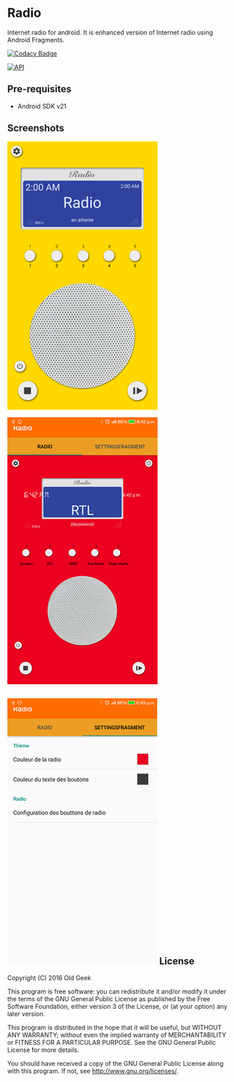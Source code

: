 # Radio


Internet radio for android. It is enhanced version of Internet radio using Android Fragments.

[![Codacy Badge](https://api.codacy.com/project/badge/grade/3297d1140d784847a1c617da31a86c51)](https://www.codacy.com/app/icare-slak/Radio)

[![API](https://img.shields.io/badge/API-21%2B-brightgreen.svg?style=flat)](https://android-arsenal.com/api?level=21)

Pre-requisites
--------------

- Android SDK v21


Screenshots
-----------

![Phone](screenshot/screen.png)

![Phone](screenshot/screen_1.png)

![Phone](screenshot/screen_2.png)
License
-------

Copyright (C) 2016 Old Geek

This program is free software: you can redistribute it and/or modify
it under the terms of the GNU General Public License as published by
the Free Software Foundation, either version 3 of the License, or
(at your option) any later version.

This program is distributed in the hope that it will be useful,
but WITHOUT ANY WARRANTY; without even the implied warranty of
MERCHANTABILITY or FITNESS FOR A PARTICULAR PURPOSE.  See the
GNU General Public License for more details.

You should have received a copy of the GNU General Public License
along with this program.  If not, see <http://www.gnu.org/licenses/>.

